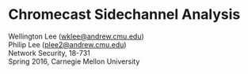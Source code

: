 # Chromecast Sidechannel Analysis

Wellington Lee (wklee@andrew.cmu.edu)  
Philip Lee (plee2@andrew.cmu.edu)  
Network Security, 18-731  
Spring 2016, Carnegie Mellon University  